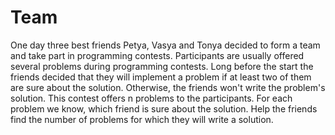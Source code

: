 # Team
One day three best friends Petya, Vasya and Tonya decided to form a team and take part in programming contests. Participants are usually offered several problems during programming contests. Long before the start the friends decided that they will implement a problem if at least two of them are sure about the solution. Otherwise, the friends won't write the problem's solution.  This contest offers n problems to the participants. For each problem we know, which friend is sure about the solution. Help the friends find the number of problems for which they will write a solution.
